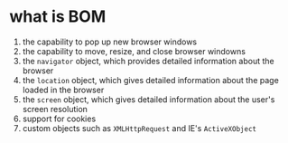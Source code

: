 # what is BOM

1. the capability to pop up new browser windows
2. the capability to move, resize, and close browser windowns
3. the `navigator` object, which provides detailed information about the browser
4. the `location` object, which gives detailed information about the page loaded in the browser
5. the `screen` object, which gives detailed information about the user's screen resolution
6. support for cookies
7. custom objects such as `XMLHttpRequest` and IE's `ActiveXObject`

